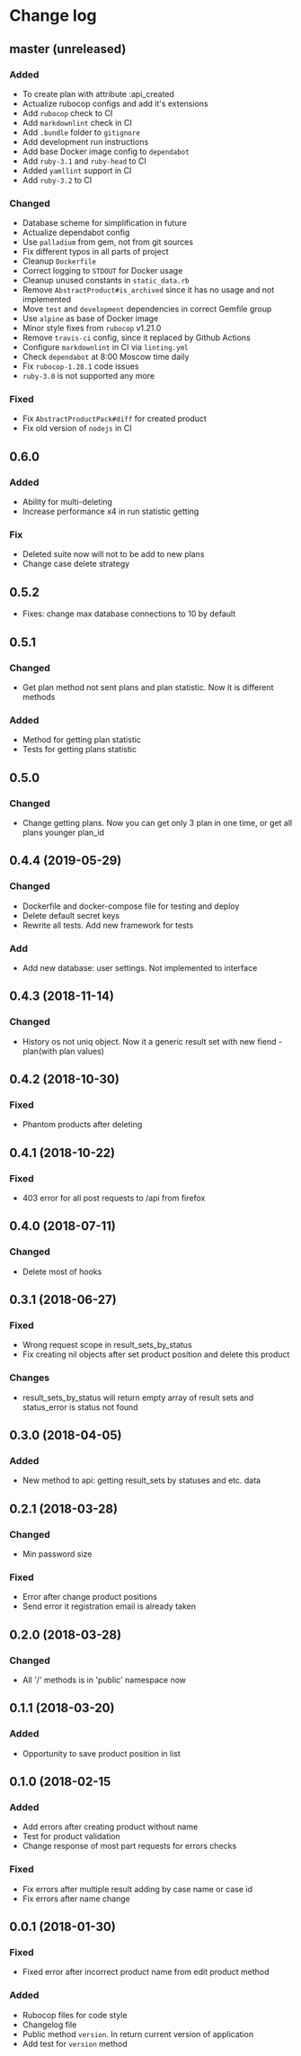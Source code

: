 # Change log

## master (unreleased)

### Added

* To create plan with attribute :api_created
* Actualize rubocop configs and add it's extensions
* Add `rubocop` check to CI
* Add `markdownlint` check in CI
* Add `.bundle` folder to `gitignore`
* Add development run instructions
* Add base Docker image config to `dependabot`
* Add `ruby-3.1` and `ruby-head` to CI
* Added `yamllint` support in CI
* Add `ruby-3.2` to CI

### Changed

* Database scheme for simplification in future
* Actualize dependabot config
* Use `palladium` from gem, not from git sources
* Fix different typos in all parts of project
* Cleanup `Dockerfile`
* Correct logging to `STDOUT` for Docker usage
* Cleanup unused constants in `static_data.rb`
* Remove `AbstractProduct#is_archived` since it has no usage and not implemented
* Move `test` and `development` dependencies in correct Gemfile group
* Use `alpine` as base of Docker image
* Minor style fixes from `rubocop` v1.21.0
* Remove `travis-ci` config, since it replaced by Github Actions
* Configure `markdownlint` in CI via `linting.yml`
* Check `dependabot` at 8:00 Moscow time daily
* Fix `rubocop-1.28.1` code issues
* `ruby-3.0` is not supported any more

### Fixed

* Fix `AbstractProductPack#diff` for created product
* Fix old version of `nodejs` in CI

## 0.6.0

### Added

* Ability for multi-deleting
* Increase performance x4 in run statistic getting

### Fix

* Deleted suite now will not to be add to new plans
* Change case delete strategy

## 0.5.2

* Fixes: change max database connections to 10 by default

## 0.5.1

### Changed

* Get plan method not sent plans and plan statistic. Now it is different methods

### Added

* Method for getting plan statistic
* Tests for getting plans statistic

## 0.5.0

### Changed

* Change getting plans. Now you can get only 3  plan in one time,
  or get all plans younger plan_id

## 0.4.4 (2019-05-29)

### Changed

* Dockerfile and docker-compose file for testing and deploy
* Delete default secret keys
* Rewrite all tests. Add new framework for tests

### Add

* Add new database: user settings. Not implemented to interface

## 0.4.3 (2018-11-14)

### Changed

* History os not uniq object. Now it a generic result set
  with new fiend - plan(with plan values)

## 0.4.2 (2018-10-30)

### Fixed

* Phantom products after deleting

## 0.4.1 (2018-10-22)

### Fixed

* 403 error for all post requests to /api from firefox

## 0.4.0 (2018-07-11)

### Changed

* Delete most of hooks

## 0.3.1 (2018-06-27)

### Fixed

* Wrong request scope in result_sets_by_status
* Fix creating nil objects after set product position and delete this product

### Changes

* result_sets_by_status will return empty array of result sets and
  status_error is status not found

## 0.3.0 (2018-04-05)

### Added

* New method to api: getting result_sets by statuses and etc. data

## 0.2.1 (2018-03-28)

### Changed

* Min password size

### Fixed

* Error after change product positions
* Send error it registration email is already taken

## 0.2.0 (2018-03-28)

### Changed

* All '/' methods is in 'public' namespace now

## 0.1.1 (2018-03-20)

### Added

* Opportunity to save product position in list

## 0.1.0 (2018-02-15

### Added

* Add errors after creating product without name
* Test for product validation
* Change response of most part requests for errors checks

### Fixed

* Fix errors after multiple result adding by case name or case id
* Fix errors after name change

## 0.0.1 (2018-01-30)

### Fixed

* Fixed error after incorrect product name from edit product method

### Added

* Rubocop files for code style
* Changelog file
* Public method `version`. In return current version of application
* Add test for `version` method
